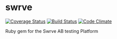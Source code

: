 swrve
=====
[![Coverage Status](https://coveralls.io/repos/johnogara/swrve/badge.png?branch=master)](https://coveralls.io/r/johnogara/swrve?branch=master) [![Build Status](https://travis-ci.org/johnogara/swrve.png)](https://travis-ci.org/johnogara/swrve) [![Code Climate](https://codeclimate.com/repos/51eee7b989af7e75f4010537/badges/cbb3edf9ca15d0eb5df4/gpa.png)](https://codeclimate.com/repos/51eee7b989af7e75f4010537/feed)

Ruby gem for the Swrve AB testing Platform

